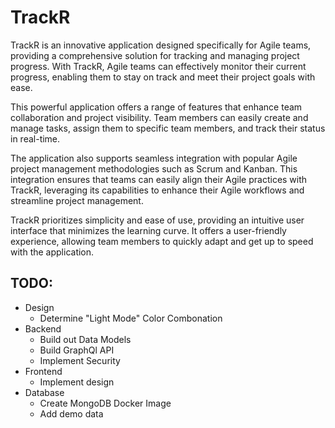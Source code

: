 # TrackR
TrackR is an innovative application designed specifically for Agile teams, providing a comprehensive solution for tracking and managing project progress. With TrackR, Agile teams can effectively monitor their current progress, enabling them to stay on track and meet their project goals with ease.

This powerful application offers a range of features that enhance team collaboration and project visibility. Team members can easily create and manage tasks, assign them to specific team members, and track their status in real-time.

The application also supports seamless integration with popular Agile project management methodologies such as Scrum and Kanban. This integration ensures that teams can easily align their Agile practices with TrackR, leveraging its capabilities to enhance their Agile workflows and streamline project management.

TrackR prioritizes simplicity and ease of use, providing an intuitive user interface that minimizes the learning curve. It offers a user-friendly experience, allowing team members to quickly adapt and get up to speed with the application.

## TODO:
- Design
  - Determine "Light Mode" Color Combonation
- Backend  
  - Build out Data Models
  - Build GraphQl API
  - Implement Security
- Frontend
  - Implement design
- Database
  - Create MongoDB Docker Image
  - Add demo data 
